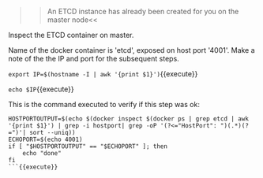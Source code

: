 >>An ETCD instance has already been created for you on the master node<<

Inspect the ETCD container on master.

Name of the docker container is 'etcd', exposed on host port '4001'. Make a note of the the IP and port for the subsequent steps.

`export IP=$(hostname -I | awk '{print $1}')`{{execute}}

`echo $IP`{{execute}}

This is the command executed to verify if this step was ok:

```
HOSTPORTOUTPUT=$(echo $(docker inspect $(docker ps | grep etcd | awk '{print $1}') | grep -i hostport| grep -oP '(?<="HostPort": ")(.*)(?=")'| sort --uniq))
ECHOPORT=$(echo 4001)
if [ "$HOSTPORTOUTPUT" == "$ECHOPORT" ]; then
    echo "done"
fi
```{{execute}}
